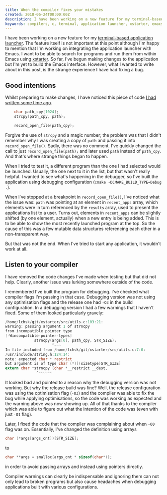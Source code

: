 ```yaml
---
title: When the compiler fixes your mistakes
created: 2018-06-24T00:00:00Z
description: I have been working on a new feature for my terminal-based application launcher. I want to be able to search for programs and run them from within Emacs using xstarter. In this post, I'll describe a strange experience I have had fixing a bug.
keywords: compilers, c, terminal, application launcher, xstarter, emacs, bugs, debugging, warnings
---
```


I have been working on a new feature for my [terminal-based application launcher](https://github.com/lchsk/xstarter). The feature itself is not important at this point although I'm happy to mention that I'm working on integrating the application launcher with Emacs. I want to be able to search for programs and run them from within Emacs using [xstarter](https://lchsk.com/xstarter). So far, I've begun making changes to the application but I'm yet to build the Emacs interface. However, what I wanted to write about in this post, is the strange experience I have had fixing a bug.

## Good intentions

Whilst preparing to make changes, I have noticed this piece of code [I had written some time ago](https://github.com/lchsk/xstarter/blob/v0.7.0/src/utils.c#L46).

```c
    char path_cpy[1024];
    strcpy(path_cpy, path);

    record_open_file(path_cpy);
```

Forgive the use of `strcpy` and a magic number; the problem was that I didn't remember why I was creating a copy of `path` and passing it into `record_open_file()`. Sadly, there was no comment. I've quickly changed the call to just `record_open_file(path);` and later used `path` instead of `path_cpy`. And that's where strange things began to happen. 

When I tried to test it, a different program than the one I had selected would be launched. Usually, the one next to it in the list, but that wasn't really helpful. I wanted to see what's happening in the debugger, so I've built the application using debugging configuration (`cmake -DCMAKE_BUILD_TYPE=Debug .`). 

When I've stopped at a breakpoint in `record_open_file()`, I've noticed what the issue was: `path` was pointing at an element in `recent_apps` array, which elements were in turn referenced by the `results` array, used to present the applications list to a user. Turns out, elements in `recent_apps` can be slightly shifted (by one element, actually) when a new entry is being added. This is to be able to show the most recently launched program at the top. So the cause of this was a few mutable data structures referencing each other in a non-transparent way. 

But that was not the end. When I've tried to start any application, it wouldn't work at all.

## Listen to your compiler

I have removed the code changes I've made when testing but that did not help. Clearly, another issue was lurking somewhere outside of the code. 

I remembered I've built the program for debugging. I've checked what compiler flags I'm passing in that case. Debugging version was not using any optimisation flags and the release one had `-O3` in the build configuration. In a debugging version I had a few warnings that I haven't fixed. Some of them looked particularly gravely:

```c
/home/lchsk/git/xstarter/src/utils.c:103:21:
warning: passing argument 1 of strncpy 
from incompatible pointer type 
[-Wincompatible-pointer-types]
             strncpy(args[0], path_cpy, STR_SIZE);
                     ^~~~
In file included from /home/lchsk/git/xstarter/src/utils.c:7:0:
/usr/include/string.h:124:14:
note: expected char * restrict 
but argument is of type char (*)[(sizetype)STR_SIZE]
extern char *strncpy (char *__restrict __dest,
              ^~~~~~~
```

It looked bad and pointed to a reason why the debugging version was not working. But why the release build was fine? Well, the release configuration was using the optimisation flag (`-O3`) and the compiler was able to fix the bug while applying optimisations, so the code was working as expected and the warning above was now showing up. All of that thanks to the compiler which was able to figure out what the intention of the code was (even with just `-O1` flag).

Later, I fixed the code that the compiler was complaining about when `-O0` flag was on. Essentially, I've changed the definition using arrays 

```c
char (*args[args_cnt])[STR_SIZE];
```

to 

```c
char **args = smalloc(args_cnt * sizeof(char*));
```

in order to avoid passing arrays and instead using pointers directly.

Compiler warnings can clearly be indispensable and ignoring them can not only lead to broken programs but also cause headaches when debugging applications built with various configurations.
